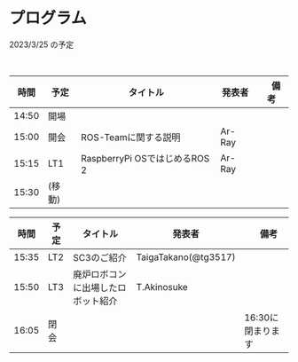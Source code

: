# プログラム

2023/3/25 の予定

<br>

| 時間 | 予定 | タイトル | 発表者 |　備考 |
| --- | --- | --- | --- | --- |
| 14:50 | 開場 | | | |
| 15:00 | 開会 |  ROS-Teamに関する説明 | Ar-Ray | |
| 15:15 | LT1 | RaspberryPi OSではじめるROS 2 | Ar-Ray | |
| 15:30 | (移動) | | |


| 時間 | 予定 | タイトル | 発表者 |　備考 |
| --- | --- | --- | --- | --- |
| 15:35 | LT2 | SC3のご紹介 | TaigaTakano(@tg3517) | |
| 15:50 | LT3 | 廃炉ロボコンに出場したロボット紹介 | T.Akinosuke | |
| 16:05 | 閉会 | | | 16:30に閉まります |

<br>
